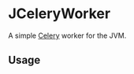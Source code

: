 JCeleryWorker
=============

A simple [Celery][1] worker for the JVM.

## Usage


[1]: http://www.celeryproject.org/